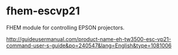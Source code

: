 fhem-escvp21
============

FHEM module for controlling EPSON projectors.

http://guideusermanual.com/product-name-eh-tw3500-esc-vp21-command-user-s-guide&po=240547&lang=English&type=1081006
